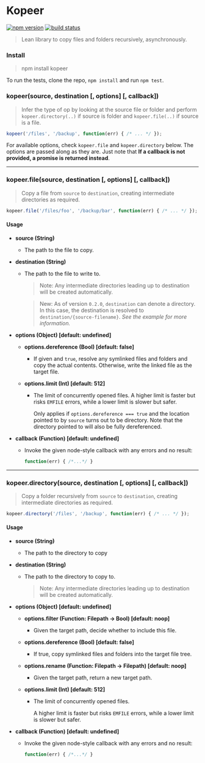 Kopeer
======

[![npm version](https://badge.fury.io/js/kopeer.svg)](http://badge.fury.io/js/kopeer)
[![build status](https://travis-ci.org/felixSchl/kopeer.svg?branch=master)](https://travis-ci.org/felixSchl/kopeer)

> Lean library to copy files and folders recursively, asynchronously.

### Install

> npm install kopeer

To run the tests, clone the repo, `npm install` and run `npm test`.

### kopeer(source, destination [, options] [, callback])

> Infer the type of op by looking at the source file or folder and perform
> `kopeer.directory(..)` if source is folder and `kopeer.file(..)` if source is
> a file.

```javascript
kopeer('/files', '/backup', function(err) { /* ... */ });
```

For available options, check `kopeer.file` and `kopeer.directory`
below. The options are passed along as they are. Just note that **If a callback
is not provided, a promise is returned instead**.

---

### kopeer.file(source, destination [, options] [, callback])

> Copy a file from `source` to `destination`, creating intermediate directories
> as required.

```javascript
kopeer.file('/files/foo', '/backup/bar', function(err) { /* ... */ });
```

#### Usage

* **source (String)**
    * The path to the file to copy.

* **destination (String)**
    * The path to the file to write to.
        > Note: Any intermediate directories leading up to destination will be
        > created automatically.

        > New: As of version `0.2.0`, `destination` can denote a directory. In
        > this case, the destination is resolved to
        > `destination/{source-filename}`.  _See the example for more
        > information._

* **options (Object) [default: undefined]**
    * **options.dereference (Bool) [default: false]**
        * If given and `true`, resolve any symlinked files and folders and copy
          the actual contents. Otherwise, write the linked file as the target
          file.

    * **options.limit (Int) [default: 512]**
        * The limit of concurrently opened files.
          A higher limit is faster but risks `EMFILE` errors, while a lower
          limit is slower but safer.

          Only applies if `options.dereference === true` and the location
          pointed to by `source` turns out to be directory. Note that the
          directory pointed to will also be fully dereferenced.

* **callback (Function) [default: undefined]**
    * Invoke the given node-style callback with any errors and no result:
      ```javascript
      function(err) { /*...*/ }
      ```

---

### kopeer.directory(source, destination [, options] [, callback])

> Copy a folder recursively from `source` to `destination`, creating
> intermediate directories as required.

```javascript
kopeer.directory('/files', '/backup', function(err) { /* ... */ });
```

#### Usage

* **source (String)**
    * The path to the directory to copy

* **destination (String)**
    * The path to the directory to copy to.

      > Note: Any intermediate directories leading up to destination will be
      > created automatically.

* **options (Object) [default: undefined]**
    * **options.filter (Function: Filepath -> Bool) [default: noop]**
        * Given the target path, decide whether to include this file.

    * **options.dereference (Bool) [default: false]**
        * If true, copy symlinked files and folders into the target file tree.

    * **options.rename (Function: Filepath -> Filepath) [default: noop]**
        * Given the target path, return a new target path.

    * **options.limit (Int) [default: 512]**
        * The limit of concurrently opened files.

          A higher limit is faster but risks `EMFILE` errors, while a lower
          limit is slower but safer.

* **callback (Function) [default: undefined]**
    * Invoke the given node-style callback with any errors and no result:
      ```javascript
      function(err) { /*...*/ }
      ```

